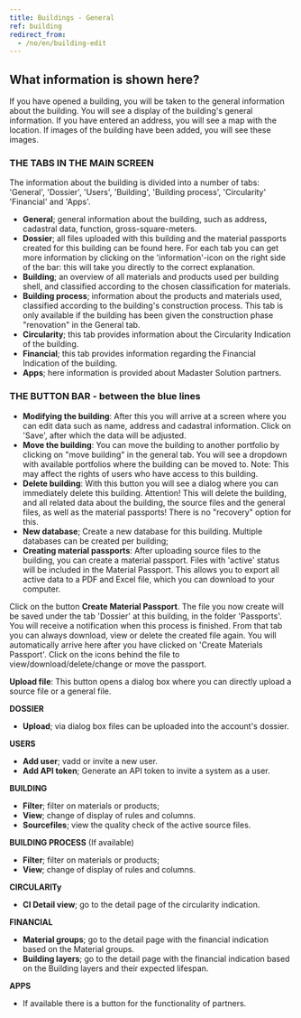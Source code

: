 ```yaml
---
title: Buildings - General
ref: building
redirect_from:
  - /no/en/building-edit
---
```


## What information is shown here?
If you have opened a building, you will be taken to the general information about the building. You will see a display of the building's general information. If you have entered an address, you will see a map with the location. If images of the building have been added, you will see these images.


### THE TABS IN THE MAIN SCREEN
The information about the building is divided into a number of tabs: 'General', 'Dossier', 'Users', 'Building', 'Building process', 'Circularity' 'Financial' and 'Apps'.

- **General**; general information about the building, such as address, cadastral data, function, gross-square-meters.
- **Dossier**; all files uploaded with this building and the material passports created for this building can be found here. For each tab you can get more information by clicking on the 'information'-icon on the right side of the bar: this will take you directly to the correct explanation.
- **Building**; an overview of all materials and products used per building shell, and classified according to the chosen classification for materials.
- **Building process**; information about the products and materials used, classified according to the building's construction process. This tab is only available if the building has been given the construction phase "renovation" in the General tab.
- **Circularity**; this tab provides information about the Circularity Indication of the building.
- **Financial**; this tab provides information regarding the Financial Indication of the building.
- **Apps**; here information is provided about Madaster Solution partners.


### THE BUTTON BAR - between the blue lines
- **Modifying the building**: After this you will arrive at a screen where you can edit data such as name, address and cadastral information. Click on 'Save', after which the data will be adjusted.
- **Move the building**: You can move the building to another portfolio by clicking on "move building" in the general tab. You will see a dropdown with available portfolios where the building can be moved to. Note: This may affect the rights of users who have access to this building.
- **Delete building**: With this button you will see a dialog where you can immediately delete this building. Attention! This will delete the building, and all related data about the building, the source files and the general files, as well as the material passports! There is no "recovery" option for this.
- **New database**; Create a new database for this building. Multiple databases can be created per building;
- **Creating material passports**: After uploading source files to the building, you can create a material passport. Files with 'active' status will be included in the Material Passport. This allows you to export all active data to a PDF and Excel file, which you can download to your computer.

Click on the button **Create Material Passport**. The file you now create will be saved under the tab 'Dossier' at this building, in the folder 'Passports'. You will receive a notification when this process is finished. From that tab you can always download, view or delete the created file again. You will automatically arrive here after you have clicked on 'Create Materials Passport'. Click on the icons behind the file to view/download/delete/change or move the passport.

**Upload file**: This button opens a dialog box where you can directly upload a source file or a general file.


**DOSSIER**
- **Upload**; via dialog box files can be uploaded into the account's dossier.

**USERS**
- **Add user**; vadd or invite a new user.
- **Add API token**; Generate an API token to invite a system as a user.

**BUILDING**
- **Filter**; filter on materials or products;
- **View**; change of display of rules and columns.
- **Sourcefiles**; view the quality check of the active source files.

**BUILDING PROCESS** (If available)
- **Filter**; filter on materials or products;
- **View**; change of display of rules and columns.

**CIRCULARITy**
- **CI Detail view**; go to the detail page of the circularity indication.

**FINANCIAL**
- **Material groups**; go to the detail page with the financial indication based on the Material groups.
- **Building layers**; go to the detail page with the financial indication based on the Building layers and their expected lifespan.

**APPS**
- If available there is a button for the functionality of partners.
